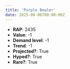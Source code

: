 ```yaml
---
title: 'Purple Bowler'
date: 2025-08-06T00:00:00Z
---
```

- **RAP**: 2435
- **Value**: -1
- **Demand level**: -1
- **Trend**: -1
- **Projected?**: True
- **Hyped?**: True
- **Rare?**: True
